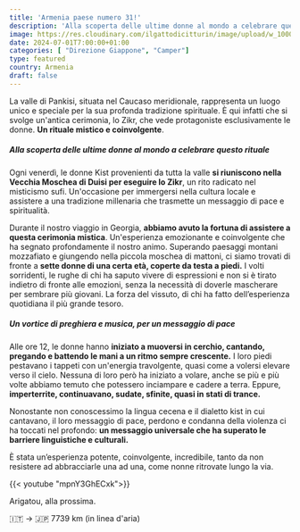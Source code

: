 ```yaml
---
title: 'Armenia paese numero 31!'
description: 'Alla scoperta delle ultime donne al mondo a celebrare questo rituale'
image: https://res.cloudinary.com/ilgattodicitturin/image/upload/w_1000/f_webp,q_auto:good,w_800,c_scale,dpr_auto/v1713011125/Articoli/Direzione%20giappone/Direzione19/ushguli-dall-alto_hzhbkm.jpg
date: 2024-07-01T7:00:00+01:00
categories: [ "Direzione Giappone", "Camper"]
type: featured  
country: Armenia 
draft: false
---
```


La valle di Pankisi, situata nel Caucaso meridionale, rappresenta un luogo unico e speciale per la sua profonda tradizione spirituale. È qui infatti che si svolge un'antica cerimonia, lo Zikr, che vede protagoniste esclusivamente le donne.
**Un rituale mistico e coinvolgente**.  

##### Alla scoperta delle ultime donne al mondo a celebrare questo rituale

Ogni venerdì, le donne Kist provenienti da tutta la valle **si riuniscono nella Vecchia Moschea di Duisi per eseguire lo Zikr**, un rito radicato nel misticismo sufi. Un'occasione per immergersi nella cultura locale e assistere a una tradizione millenaria che trasmette un messaggio di pace e spiritualità.

Durante il nostro viaggio in Georgia, **abbiamo avuto la fortuna di assistere a questa cerimonia mistica**. Un'esperienza emozionante e coinvolgente che ha segnato profondamente il nostro animo. Superando paesaggi montani mozzafiato e giungendo nella piccola moschea di mattoni, ci siamo trovati di fronte a **sette donne di una certa età, coperte da testa a piedi.** I volti sorridenti, le rughe di chi ha saputo vivere di espressioni e non si è tirato indietro di fronte alle emozioni, senza la necessità di doverle mascherare per sembrare più giovani. La forza del vissuto, di chi ha fatto dell’esperienza quotidiana il più grande tesoro. 

##### Un vortice di preghiera e musica, per un messaggio di pace

Alle ore 12, le donne hanno **iniziato a muoversi in cerchio, cantando, pregando e battendo le mani a un ritmo sempre crescente.** I loro piedi pestavano i tappeti con un'energia travolgente, quasi come a volersi elevare verso il cielo. Nessuna di loro però ha iniziato a volare, anche se più e più volte abbiamo temuto che potessero inciampare e cadere a terra. Eppure, **imperterrite, continuavano, sudate, sfinite, quasi in stati di trance.**

Nonostante non conoscessimo la lingua cecena e il dialetto kist in cui cantavano, il loro messaggio di pace, perdono e condanna della violenza ci ha toccati nel profondo: **un messaggio universale che ha superato le barriere linguistiche e culturali.**

È stata un’esperienza potente, coinvolgente, incredibile, tanto da non resistere ad abbracciarle una ad una, come nonne ritrovate lungo la via. 

{{< youtube "mpnY3GhECxk">}}

Arigatou, alla prossima.

🇮🇹 → 🇯🇵 7739 km (in linea d'aria)
